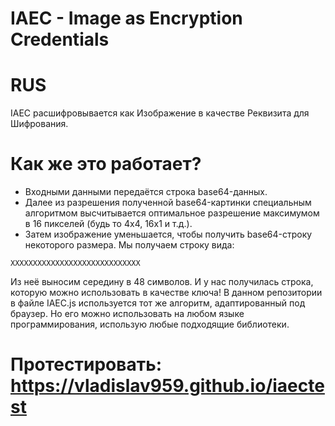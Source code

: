 # IAEC - Image as Encryption Credentials
# RUS
IAEC расшифровывается как Изображение в качестве Реквизита для Шифрования.
# Как же это работает?
- Входными данными передаётся строка base64-данных.
- Далее из разрешения полученной base64-картинки специальным алгоритмом высчитывается оптимальное разрешение максимумом в 16 пикселей (будь то 4х4, 16х1 и т.д.).
- Затем изображение уменьшается, чтобы получить base64-строку некоторого размера.
Мы получаем строку вида:
```
XXXXXXXXXXXXXXXXXXXXXXXXXXXXX
```
Из неё выносим середину в 48 символов.
И у нас получилась строка, которую можно использовать в качестве ключа!
В данном репозитории в файле IAEC.js используется тот же алгоритм, адаптированный под браузер. Но его можно использовать на любом языке программирования, использую любые подходящие библиотеки.
# Протестировать: https://vladislav959.github.io/iaectest
